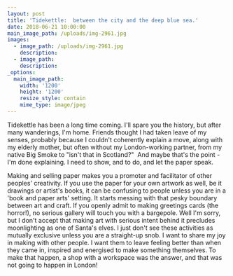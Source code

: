 ```yaml
---
layout: post
title: 'Tidekettle:  between the city and the deep blue sea.'
date: 2018-06-21 10:00:00
main_image_path: /uploads/img-2961.jpg
images:
  - image_path: /uploads/img-2961.jpg
    description:
  - image_path:
    description:
_options:
  main_image_path:
    width: '1200'
    height: '1200'
    resize_style: contain
    mime_type: image/jpeg
---
```


Tidekettle has been a long time coming. I'll spare you the history, but after many wanderings, I'm home. Friends thought I had taken leave of my senses, probably because I couldn't coherently explain a move, along with my elderly mother, but often without my London-working partner, from my native Big Smoke to "isn't that in Scotland?" &nbsp;And maybe that's the point - I'm done explaining. I need to show, and to do, and let the paper speak.

Making and selling paper makes you a promoter and facilitator of other peoples' creativity. If you use the paper for your own artwork as well, be it drawings or artist's books, it can be confusing to people unless you are in a 'book and paper arts' setting. It starts messing with that pesky boundary between art and craft. If you openly admit to making greetings cards (the horror!), no serious gallery will touch you with a bargepole. Well I'm sorry, but I don't accept that making art with serious intent behind it precludes moonlighting as one of Santa's elves. I just don't see these activities as mutually exclusive unless you are a straight-up snob. I want to share my joy in making with other people. I want them to leave feeling better than when they came in, inspired and energised to make something themselves. To make that happen, a shop with a workspace was the answer, and that was not going to happen in London!

&nbsp;
